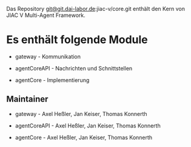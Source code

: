 Das Repository git@git.dai-labor.de:jiac-v/core.git 
enthält den Kern von JIAC V Multi-Agent Framework. 

Es enthält folgende Module
==========================

* gateway - Kommunikation

* agentCoreAPI - Nachrichten und Schnittstellen

* agentCore - Implementierung

Maintainer
----------

* gateway - Axel Heßler, Jan Keiser, Thomas Konnerth

* agentCoreAPI - Axel Heßler, Jan Keiser, Thomas Konnerth

* agentCore - Axel Heßler, Jan Keiser, Thomas Konnerth

